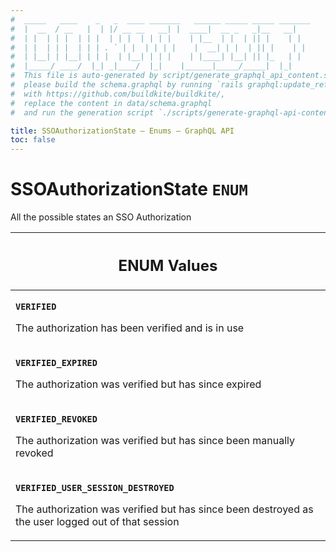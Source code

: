 ```yaml
---
#  _____   ____    _   _  ____ _______   ______ _____ _____ _______
#  |  __  / __   |  | |/ __ __   __| |  ____|  __ _   _|__   __|
#  | |  | | |  | | |  | | |  | | | |    | |__  | |  | || |    | |
#  | |  | | |  | | | . ` | |  | | | |    |  __| | |  | || |    | |
#  | |__| | |__| | | |  | |__| | | |    | |____| |__| || |_   | |
#  |_____/ ____/  |_| _|____/  |_|    |______|_____/_____|  |_|
#  This file is auto-generated by script/generate_graphql_api_content.sh,
#  please build the schema.graphql by running `rails graphql:update_reference_schema`
#  with https://github.com/buildkite/buildkite/,
#  replace the content in data/schema.graphql
#  and run the generation script `./scripts/generate-graphql-api-content.sh`.

title: SSOAuthorizationState – Enums – GraphQL API
toc: false
---
```

<!-- vale off -->
<h1 class="has-pills" data-algolia-exclude>
  SSOAuthorizationState
  <span class="pill pill--enum pill--normal-case pill--large"><code>ENUM</code></span>
</h1>
<!-- vale on -->


All the possible states an SSO Authorization









<table class="responsive-table responsive-table--single-column-rows">
  <thead>
    <th>
      <h2 data-algolia-exclude>ENUM Values</h2>
    </th>
  </thead>
  <tbody>
    <tr><td><p><strong><code>VERIFIED</code></strong></p><p>The authorization has been verified and is in use</p></td></tr><tr><td><p><strong><code>VERIFIED_EXPIRED</code></strong></p><p>The authorization was verified but has since expired</p></td></tr><tr><td><p><strong><code>VERIFIED_REVOKED</code></strong></p><p>The authorization was verified but has since been manually revoked</p></td></tr><tr><td><p><strong><code>VERIFIED_USER_SESSION_DESTROYED</code></strong></p><p>The authorization was verified but has since been destroyed as the user logged out of that session</p></td></tr>
  </tbody>
</table>

